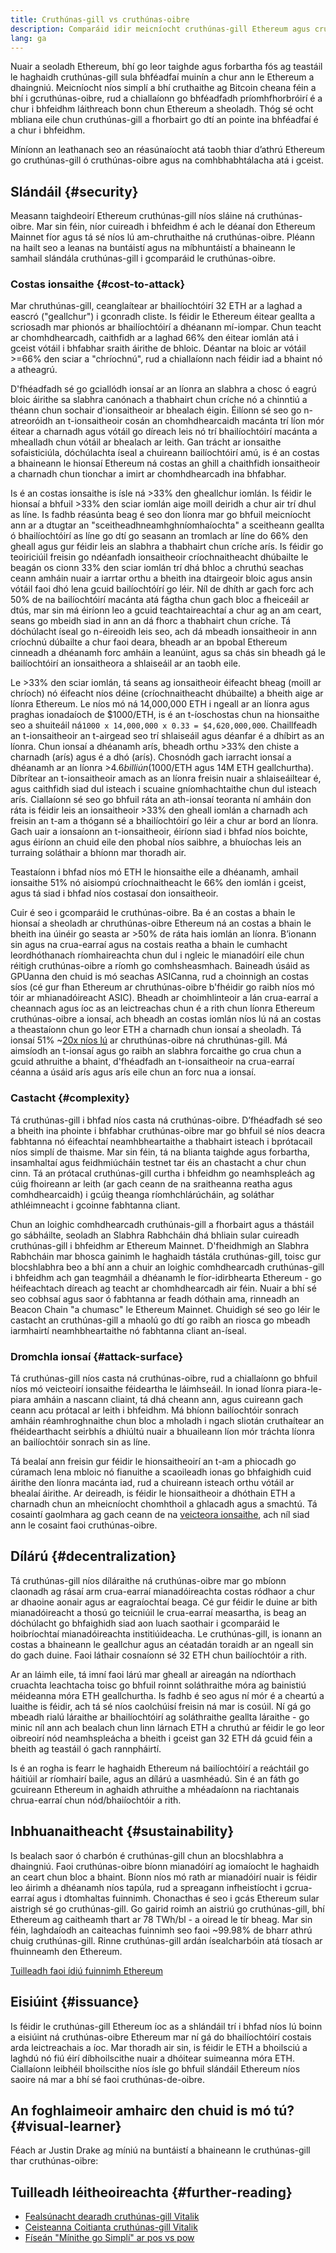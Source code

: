 ```yaml
---
title: Cruthúnas-gill vs cruthúnas-oibre
description: Comparáid idir meicníocht cruthúnas-gill Ethereum agus cruthúnas-oibre bunaithe ar chomhdhearcadh
lang: ga
---
```


Nuair a seoladh Ethereum, bhí go leor taighde agus forbartha fós ag teastáil le haghaidh cruthúnas-gill sula bhféadfaí muinín a chur ann le Ethereum a dhaingniú. Meicníocht níos simplí a bhí cruthaithe ag Bitcoin cheana féin a bhí i gcruthúnas-oibre, rud a chiallaíonn go bhféadfadh príomhfhorbróirí é a chur i bhfeidhm láithreach bonn chun Ethereum a sheoladh. Thóg sé ocht mbliana eile chun cruthúnas-gill a fhorbairt go dtí an pointe ina bhféadfaí é a chur i bhfeidhm.

Míníonn an leathanach seo an réasúnaíocht atá taobh thiar d’athrú Ethereum go cruthúnas-gill ó cruthúnas-oibre agus na comhbhabhtálacha atá i gceist.

## Slándáil {#security}

Measann taighdeoirí Ethereum cruthúnas-gill níos sláine ná cruthúnas-oibre. Mar sin féin, níor cuireadh i bhfeidhm é ach le déanaí don Ethereum Mainnet fíor agus tá sé níos lú am-chruthaithe ná cruthúnas-oibre. Pléann na hailt seo a leanas na buntáistí agus na míbhuntáistí a bhaineann le samhail slándála cruthúnas-gill i gcomparáid le cruthúnas-oibre.

### Costas ionsaithe {#cost-to-attack}

Mar chruthúnas-gill, ceanglaítear ar bhailíochtóirí 32 ETH ar a laghad a eascró ("geallchur") i gconradh cliste. Is féidir le Ethereum éitear geallta a scriosadh mar phionós ar bhailíochtóirí a dhéanann mí-iompar. Chun teacht ar chomhdhearcadh, caithfidh ar a laghad 66% den éitear iomlán atá i gceist vótáil i bhfabhar sraith áirithe de bhloic. Déantar na bloic ar vótáil >=66% den sciar a "chríochnú", rud a chiallaíonn nach féidir iad a bhaint nó a atheagrú.

D'fhéadfadh sé go gciallódh ionsaí ar an líonra an slabhra a chosc ó eagrú bloic áirithe sa slabhra canónach a thabhairt chun críche nó a chinntiú a théann chun sochair d'ionsaitheoir ar bhealach éigin. Éilíonn sé seo go n-atreoróidh an t-ionsaitheoir cosán an chomhdhearcaidh macánta trí líon mór éitear a charnadh agus vótáil go díreach leis nó trí bhailíochtóirí macánta a mhealladh chun vótáil ar bhealach ar leith. Gan trácht ar ionsaithe sofaisticiúla, dóchúlachta íseal a chuireann bailíochtóirí amú, is é an costas a bhaineann le hionsaí Ethereum ná costas an ghill a chaithfidh ionsaitheoir a charnadh chun tionchar a imirt ar chomhdhearcadh ina bhfabhar.

Is é an costas ionsaithe is ísle ná >33% den gheallchur iomlán. Is féidir le hionsaí a bhfuil >33% den sciar iomlán aige moill deiridh a chur air trí dhul as líne. Is fadhb réasúnta beag é seo don líonra mar go bhfuil meicníocht ann ar a dtugtar an "sceitheadh ​​​​neamhghníomhaíochta" a sceitheann geallta ó bhailíochtóirí as líne go dtí go seasann an tromlach ar líne do 66% den gheall agus gur féidir leis an slabhra a thabhairt chun críche arís. Is féidir go teoiriciúil freisin go ndéanfadh ionsaitheoir críochnaitheacht dhúbailte le beagán os cionn 33% den sciar iomlán trí dhá bhloc a chruthú seachas ceann amháin nuair a iarrtar orthu a bheith ina dtairgeoir bloic agus ansin vótáil faoi dhó lena gcuid bailíochtóírí go léir. Níl de dhíth ar gach forc ach 50% de na bailíochtóirí macánta atá fágtha chun gach bloc a fheiceáil ar dtús, mar sin má éiríonn leo a gcuid teachtaireachtaí a chur ag an am ceart, seans go mbeidh siad in ann an dá fhorc a thabhairt chun críche. Tá dóchúlacht íseal go n-éireoidh leis seo, ach dá mbeadh ionsaitheoir in ann críochnú dúbailte a chur faoi deara, bheadh ​​ar an bpobal Ethereum cinneadh a dhéanamh forc amháin a leanúint, agus sa chás sin bheadh ​​gá le bailíochtóirí an ionsaitheora a shlaiseáil ar an taobh eile.

Le >33% den sciar iomlán, tá seans ag ionsaitheoir éifeacht bheag (moill ar chríoch) nó éifeacht níos déine (críochnaitheacht dhúbailte) a bheith aige ar líonra Ethereum. Le níos mó ná 14,000,000 ETH i ngeall ar an líonra agus praghas ionadaíoch de $1000/ETH, is é an t-íoschostas chun na hionsaithe seo a shuiteáil ná`1000 x 14,000,000 x 0.33 = $4,620,000,000`. Chaillfeadh an t-ionsaitheoir an t-airgead seo trí shlaiseáil agus déanfar é a dhíbirt as an líonra. Chun ionsaí a dhéanamh arís, bheadh ​​orthu >33% den chiste a charnadh (arís) agus é a dhó (arís). Chosnódh gach iarracht ionsaí a dhéanamh ar an líonra >$4.6 billiún ($1000/ETH agus 14M ETH geallchurtha). Díbrítear an t-ionsaitheoir amach as an líonra freisin nuair a shlaiseáiltear é, agus caithfidh siad dul isteach i scuaine gníomhachtaithe chun dul isteach arís. Ciallaíonn sé seo go bhfuil ráta an ath-ionsaí teoranta ní amháin don ráta is féidir leis an ionsaitheoir >33% den gheall iomlán a charnadh ach freisin an t-am a thógann sé a bhailíochtóirí go léir a chur ar bord an líonra. Gach uair a ionsaíonn an t-ionsaitheoir, éiríonn siad i bhfad níos boichte, agus éiríonn an chuid eile den phobal níos saibhre, a bhuíochas leis an turraing soláthair a bhíonn mar thoradh air.

Teastaíonn i bhfad níos mó ETH le hionsaithe eile a dhéanamh, amhail ionsaithe 51% nó aisiompú críochnaitheacht le 66% den iomlán i gceist, agus tá siad i bhfad níos costasaí don ionsaitheoir.

Cuir é seo i gcomparáid le cruthúnas-oibre. Ba é an costas a bhain le hionsaí a sheoladh ar chruthúnas-oibre Ethereum ná an costas a bhain le bheith ina úinéir go seasta ar >50% de ráta hais iomlán an líonra. B’ionann sin agus na crua-earraí agus na costais reatha a bhain le cumhacht leordhóthanach ríomhaireachta chun dul i ngleic le mianadóirí eile chun réitigh cruthúnas-oibre a ríomh go comhsheasmhach. Baineadh úsáid as GPUanna den chuid is mó seachas ASICanna, rud a choinnigh an costas síos (cé gur fhan Ethereum ar chruthúnas-oibre b'fhéidir go raibh níos mó tóir ar mhianadóireacht ASIC). Bheadh ​​​​ar choimhlinteoir a lán crua-earraí a cheannach agus íoc as an leictreachas chun é a rith chun líonra Ethereum cruthúnas-oibre a ionsaí, ach bheadh ​​an costas iomlán níos lú ná an costas a theastaíonn chun go leor ETH a charnadh chun ionsaí a sheoladh. Tá ionsaí 51% ~[20x níos lú](https://youtu.be/1m12zgJ42dI?t=1562) ar chruthúnas-oibre ná chruthúnas-gill. Má aimsíodh an t-ionsaí agus go raibh an slabhra forcaithe go crua chun a gcuid athruithe a bhaint, d'fhéadfadh an t-ionsaitheoir na crua-earraí céanna a úsáid arís agus arís eile chun an forc nua a ionsaí.

### Castacht {#complexity}

Tá cruthúnas-gill i bhfad níos casta ná cruthúnas-oibre. D’fhéadfadh sé seo a bheith ina phointe i bhfabhar cruthúnas-oibre mar go bhfuil sé níos deacra fabhtanna nó éifeachtaí neamhbheartaithe a thabhairt isteach i bprótacail níos simplí de thaisme. Mar sin féin, tá na blianta taighde agus forbartha, insamhaltaí agus feidhmiúcháin testnet tar éis an chastacht a chur chun cinn. Tá an prótacal cruthúnas-gill curtha i bhfeidhm go neamhspleách ag cúig fhoireann ar leith (ar gach ceann de na sraitheanna reatha agus comhdhearcaidh) i gcúig theanga ríomhchlárúcháin, ag soláthar athléimneacht i gcoinne fabhtanna cliant.

Chun an loighic comhdhearcadh cruthúnais-gill a fhorbairt agus a thástáil go sábháilte, seoladh an Slabhra Rabhcháin dhá bhliain sular cuireadh cruthúnas-gill i bhfeidhm ar Ethereum Mainnet. D'fheidhmigh an Slabhra Rabhcháin mar bhosca gainimh le haghaidh tástála cruthúnas-gill, toisc gur blocshlabhra beo a bhí ann a chuir an loighic comhdhearcadh cruthúnas-gill i bhfeidhm ach gan teagmháil a dhéanamh le fíor-idirbhearta Ethereum - go héifeachtach díreach ag teacht ar chomhdhearcadh air féin. Nuair a bhí sé seo cobhsaí agus saor ó fabhtanna ar feadh dóthain ama, rinneadh an Beacon Chain "a chumasc" le Ethereum Mainnet. Chuidigh sé seo go léir le castacht an cruthúnas-gill a mhaolú go dtí go raibh an riosca go mbeadh iarmhairtí neamhbheartaithe nó fabhtanna cliant an-íseal.

### Dromchla ionsaí {#attack-surface}

Tá cruthúnas-gill níos casta ná cruthúnas-oibre, rud a chiallaíonn go bhfuil níos mó veicteoirí ionsaithe féideartha le láimhseáil. In ionad líonra piara-le-piara amháin a nascann cliaint, tá dhá cheann ann, agus cuireann gach ceann acu prótacal ar leith i bhfeidhm. Má bhíonn bailíochtóir sonrach amháin réamhroghnaithe chun bloc a mholadh i ngach sliotán cruthaítear an fhéidearthacht seirbhís a dhiúltú nuair a bhuaileann líon mór tráchta líonra an bailíochtóir sonrach sin as líne.

Tá bealaí ann freisin gur féidir le hionsaitheoirí an t-am a phiocadh go cúramach lena mbloic nó fianuithe a scaoileadh ionas go bhfaighidh cuid áirithe den líonra macánta iad, rud a chuireann isteach orthu vótáil ar bhealaí áirithe. Ar deireadh, is féidir le hionsaitheoir a dhóthain ETH a charnadh chun an mheicníocht chomhthoil a ghlacadh agus a smachtú. Tá cosaintí gaolmhara ag gach ceann de na [veicteora ionsaithe](/developers/docs/consensus-mechanisms/pos/attack-and-defense), ach níl siad ann le cosaint faoi cruthúnas-oibre.

## Dílárú {#decentralization}

Tá cruthúnas-gill níos díláraithe ná cruthúnas-oibre mar go mbíonn claonadh ag rásaí arm crua-earraí mianadóireachta costas ródhaor a chur ar dhaoine aonair agus ar eagraíochtaí beaga. Cé gur féidir le duine ar bith mianadóireacht a thosú go teicniúil le crua-earraí measartha, is beag an dóchúlacht go bhfaighidh siad aon luach saothair i gcomparáid le hoibríochtaí mianadóireachta institiúideacha. Le cruthúnas-gill, is ionann an costas a bhaineann le geallchur agus an céatadán toraidh ar an ngeall sin do gach duine. Faoi láthair cosnaíonn sé 32 ETH chun bailíochtóir a rith.

Ar an láimh eile, tá imní faoi lárú mar gheall ar aireagán na ndíorthach cruachta leachtacha toisc go bhfuil roinnt soláthraithe móra ag bainistiú méideanna móra ETH geallchurtha. Is fadhb é seo agus ní mór é a cheartú a luaithe is féidir, ach tá sé níos caolchúisí freisin ná mar is cosúil. Ní gá go mbeadh rialú láraithe ar bhailíochtóirí ag soláthraithe geallta láraithe - go minic níl ann ach bealach chun linn lárnach ETH a chruthú ar féidir le go leor oibreoirí nód neamhspleácha a bheith i gceist gan 32 ETH dá gcuid féin a bheith ag teastáil ó gach rannpháirtí.

Is é an rogha is fearr le haghaidh Ethereum ná bailíochtóirí a reáchtáil go háitiúil ar ríomhairí baile, agus an dílárú a uasmhéadú. Sin é an fáth go gcuireann Ethereum in aghaidh athruithe a mhéadaíonn na riachtanais chrua-earraí chun nód/bhaiíochtóir a rith.

## Inbhuanaitheacht {#sustainability}

Is bealach saor ó charbón é cruthúnas-gill chun an blocshlabhra a dhaingniú. Faoi cruthúnas-oibre bíonn mianadóirí ag iomaíocht le haghaidh an ceart chun bloc a bhaint. Bíonn níos mó rath ar mianadóirí nuair is féidir leo áirimh a dhéanamh níos tapúla, rud a spreagann infheistíocht i gcrua-earraí agus i dtomhaltas fuinnimh. Chonacthas é seo i gcás Ethereum sular aistrigh sé go cruthúnas-gill. Go gairid roimh an aistriú go cruthúnas-gill, bhí Ethereum ag caitheamh thart ar 78 TWh/bl - a oiread le tír bheag. Mar sin féin, laghdaíodh an caiteachas fuinnimh seo faoi ~99.98% de bharr athrú chuig cruthúnas-gill. Rinne cruthúnas-gill ardán ísealcharbóin atá tíosach ar fhuinneamh den Ethereum.

[Tuilleadh faoi ídiú fuinnimh Ethereum](/energy-consumption)

## Eisiúint {#issuance}

Is féidir le cruthúnas-gill Ethereum íoc as a shlándáil trí i bhfad níos lú boinn a eisiúint ná cruthúnas-oibre Ethereum mar ní gá do bhailíochtóirí costais arda leictreachais a íoc. Mar thoradh air sin, is féidir le ETH a bhoilsciú a laghdú nó fiú éirí díbhoilscithe nuair a dhóitear suimeanna móra ETH. Ciallaíonn leibhéil bhoilscithe níos ísle go bhfuil slándáil Ethereum níos saoire ná mar a bhí sé faoi cruthúnas-de-oibre.

## An foghlaimeoir amhairc den chuid is mó tú? {#visual-learner}

Féach ar Justin Drake ag míniú na buntáistí a bhaineann le cruthúnas-gill thar cruthúnas-oibre:

<YouTube id="1m12zgJ42dI" />

## Tuilleadh léitheoireachta {#further-reading}

- [Fealsúnacht dearadh cruthúnas-gill Vitalik](https://medium.com/@VitalikButerin/a-proof-of-stake-design-philosophy-506585978d51)
- [Ceisteanna Coitianta cruthúnas-gill Vitalik](https://vitalik.eth.limo/general/2017/12/31/pos_faq.html#what-is-proof-of-stake)
- [Físeán "Mínithe go Simplí" ar pos vs pow](https://www.youtube.com/watch?v=M3EFi_POhps)
